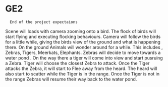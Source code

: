 # GE2
      End of the project expectaions
Scene will loads with camera zooming onto a bird. 
The flock of birds will start flying and executing flocking behaviours. Camera will follow the birds for a little while, giving the birds view of the ground and what is happening there.
On the ground Animals will wonder around for a while. This includes , Zebras, Tigers, Meerkats, Elephants. 
Zebras will decide to move towards a water pond . 
On the way there a tiger will come into view and start pusruing a Zebra.
Tiger will choose the closest Zebra to attack. 
Once the Tiger attacks the Zebra, it will start to Flee away from the heard. 
The heard will also start to scatter while the Tiger is in the range. 
Once the Tiger is not in the range Zebras will resume their way back to the water pond.
